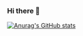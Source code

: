 ### Hi there 👋

[![Anurag's GitHub stats](https://github-readme-stats.vercel.app/api?username=Nano112)](https://github.com/anuraghazra/github-readme-stats)

<!--
**Nano112/Nano112** is a ✨ _special_ ✨ repository because its `README.md` (this file) appears on your GitHub profile.

Here are some ideas to get you started:

- 🔭 I’m currently working on ...
- 🌱 I’m currently learning ...
- 👯 I’m looking to collaborate on ...
- 🤔 I’m looking for help with ...
- 💬 Ask me about ...
- 📫 How to reach me: ...
- 😄 Pronouns: ...
- ⚡ Fun fact: ...
-->
